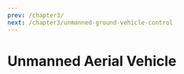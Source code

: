 ```yaml
---
prev: /chapter3/
next: /chapter3/unmanned-ground-vehicle-control
---
```

# Unmanned Aerial Vehicle

